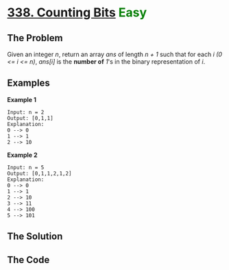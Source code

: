 # [338. Counting Bits](https://leetcode.com/problems/counting-bits/) <span style="color:green">Easy</span>

## **The Problem**
Given an integer *n*, return an array *ans* of length *n + 1* such that for each *i (0 <= i <= n)*, *ans[i]* is the **number of** *1*'s in the binary representation of *i*.

## **Examples**
**Example 1**

```
Input: n = 2
Output: [0,1,1]
Explanation:
0 --> 0
1 --> 1
2 --> 10
```
**Example 2**

```
Input: n = 5
Output: [0,1,1,2,1,2]
Explanation:
0 --> 0
1 --> 1
2 --> 10
3 --> 11
4 --> 100
5 --> 101
```

## **The Solution**


## **The Code**

```python

```
